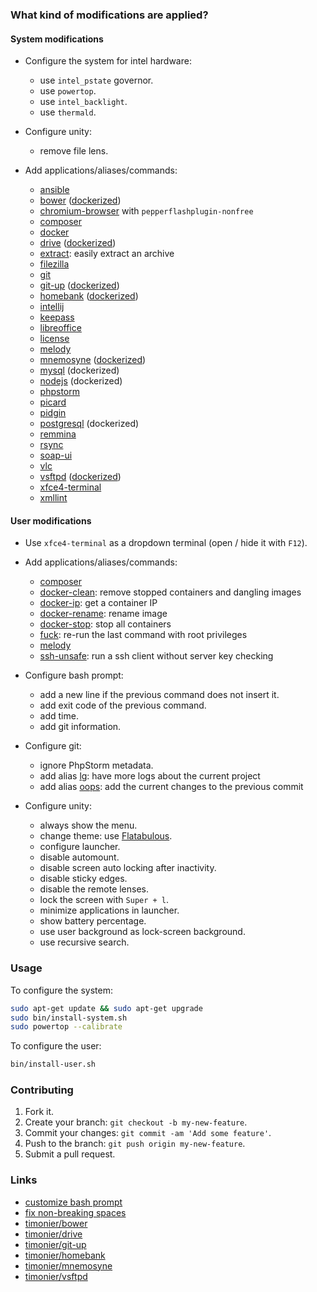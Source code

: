 ### What kind of modifications are applied?

#### System modifications

* Configure the system for intel hardware:
  - use `intel_pstate` governor.
  - use `powertop`.
  - use `intel_backlight`.
  - use `thermald`.

* Configure unity:
  - remove file lens.

* Add applications/aliases/commands:
  - [ansible](http://www.ansible.com/)
  - [bower](https://github.com/bower/bower) ([dockerized](https://github.com/timonier/bower))
  - [chromium-browser](https://www.chromium.org/) with `pepperflashplugin-nonfree`
  - [composer](https://getcomposer.org/)
  - [docker](https://www.docker.com)
  - [drive](https://github.com/odeke-em/drive) ([dockerized](https://github.com/timonier/drive))
  - [extract](https://raw.githubusercontent.com/mauchede/dotfiles/master/src/system/usr/local/bin/extract): easily extract an archive
  - [filezilla](https://filezilla-project.org)
  - [git](https://git-scm.com/)
  - [git-up](https://github.com/aanand/git-up) ([dockerized](https://github.com/timonier/git-up))
  - [homebank](http://homebank.free.fr) ([dockerized](https://github.com/timonier/homebank))
  - [intellij](https://www.jetbrains.com/idea/)
  - [keepass](http://keepass.info)
  - [libreoffice](https://www.libreoffice.org/)
  - [license](https://github.com/nishanths/license)
  - [melody](http://melody.sensiolabs.org/)
  - [mnemosyne](http://mnemosyne-proj.org/) ([dockerized](https://github.com/timonier/mnemosyne))
  - [mysql](http://www.mysql.com) (dockerized)
  - [nodejs](https://nodejs.org) (dockerized)
  - [phpstorm](https://www.jetbrains.com/phpstorm)
  - [picard](https://picard.musicbrainz.org)
  - [pidgin](https://pidgin.im)
  - [postgresql](http://www.postgresql.org) (dockerized)
  - [remmina](http://freerdp.github.io/Remmina/index.html)
  - [rsync](https://rsync.samba.org/)
  - [soap-ui](http://www.soapui.org)
  - [vlc](http://www.videolan.org/vlc)
  - [vsftpd](https://security.appspot.com/vsftpd.html) ([dockerized](https://github.com/timonier/vsftpd))
  - [xfce4-terminal](http://docs.xfce.org/apps/terminal/start)
  - [xmllint](http://xmlsoft.org/xmllint.html)

#### User modifications

* Use `xfce4-terminal` as a dropdown terminal (open / hide it with `F12`).

* Add applications/aliases/commands:
  - [composer](https://getcomposer.org/)
  - [docker-clean](https://github.com/mauchede/dotfiles/blob/master/src/user/.bash_aliases#L20): remove stopped containers and dangling images
  - [docker-ip](https://github.com/mauchede/dotfiles/blob/master/src/user/.bash_aliases#L26): get a container IP
  - [docker-rename](https://github.com/mauchede/dotfiles/blob/master/src/user/.bash_aliases#L30): rename image
  - [docker-stop](https://github.com/mauchede/dotfiles/blob/master/src/user/.bash_aliases#L34): stop all containers
  - [fuck](https://github.com/mauchede/dotfiles/blob/master/src/user/.bash_aliases#L30): re-run the last command with root privileges
  - [melody](http://melody.sensiolabs.org/)
  - [ssh-unsafe](https://github.com/mauchede/dotfiles/blob/master/src/user/.bash_aliases#L48): run a ssh client without server key checking

* Configure bash prompt:
  - add a new line if the previous command does not insert it.
  - add exit code of the previous command.
  - add time.
  - add git information.

* Configure git:
  - ignore PhpStorm metadata.
  - add alias [lg](https://github.com/mauchede/dotfiles/blob/master/src/user/.gitconfig#L8): have more logs about the current project
  - add alias [oops](https://github.com/mauchede/dotfiles/blob/master/src/user/.gitconfig#L9): add the current changes to the previous commit

* Configure unity:
  - always show the menu.
  - change theme: use [Flatabulous](https://github.com/anmoljagetia/Flatabulous).
  - configure launcher.
  - disable automount.
  - disable screen auto locking after inactivity.
  - disable sticky edges.
  - disable the remote lenses.
  - lock the screen with `Super + l`.
  - minimize applications in launcher.
  - show battery percentage.
  - use user background as lock-screen background.
  - use recursive search.

### Usage

To configure the system:
```bash
sudo apt-get update && sudo apt-get upgrade
sudo bin/install-system.sh
sudo powertop --calibrate
```

To configure the user:
```bash
bin/install-user.sh
```

### Contributing

1. Fork it.
2. Create your branch: `git checkout -b my-new-feature`.
3. Commit your changes: `git commit -am 'Add some feature'`.
4. Push to the branch: `git push origin my-new-feature`.
5. Submit a pull request.

### Links

* [customize bash prompt](https://wiki.archlinux.org/index.php/Color_Bash_Prompt)
* [fix non-breaking spaces](https://bugs.launchpad.net/ubuntu/+source/xorg/+bug/218637)
* [timonier/bower](https://github.com/timonier/bower)
* [timonier/drive](https://github.com/timonier/drive)
* [timonier/git-up](https://github.com/timonier/git-up)
* [timonier/homebank](https://github.com/timonier/homebank)
* [timonier/mnemosyne](https://github.com/timonier/mnemosyne)
* [timonier/vsftpd](https://github.com/timonier/vsftpd)
